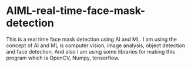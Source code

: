# AIML-real-time-face-mask-detection
This is a real time face mask detection using AI and ML. I am using the concept of AI and ML is computer vision, image analysis, object detection and face detection. And also I am using some libraries for making this program which is OpenCV, Numpy, tensorflow.
